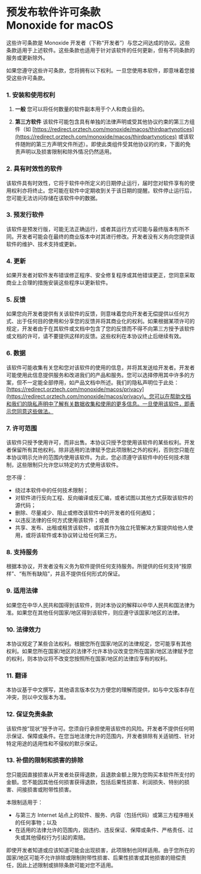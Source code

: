 预发布软件许可条款<br>Monoxide for macOS
=========

这些许可条款是 Monoxide 开发者（下称“开发者”）与您之间达成的协议。这些条款适用于上述软件。这些条款也适用于针对该软件的任何更新，但有不同条款的服务或更新除外。

如果您遵守这些许可条款，您将拥有以下权利。一旦您使用本软件，即意味着您接受这些许可条款。

### 1. 安装和使用权利

1.	**一般** 您可以将任何数量的软件副本用于个人和商业目的。

2. **第三方软件** 该软件可能包含具有单独的法律声明或受其他协议约束的第三方组件（如 [https://redirect.orztech.com/monoxide/macos/thirdpartynotices](https://redirect.orztech.com/monoxide/macos/thirdpartynotices) 或该软件随附的第三方声明文件所述）。即使此类组件受其他协议的约束，下面的免责声明以及损害限制和除外情况仍然适用。

### 2. 具有时效性的软件

该软件具有时效性，它将于软件中所定义的日期停止运行，届时您对软件享有的使用权利亦将终止。您可能在软件中定期收到关于该日期的提醒。软件停止运行后，您可能无法访问存储在该软件中的数据。

### 3. 预发行软件

该软件是预发行版，可能无法正确运行，或者其运行方式可能与最终版本有所不同。开发者可能会在最终的商业版本中对其进行修改。开发者没有义务向您提供该软件的维护、技术支持或更新。

### 4. 更新

如果开发者对软件发布错误修正程序、安全修复程序或其他错误更正，您同意采取商业上合理的措施安装这些程序以更新软件。

### 5. 反馈

如果您向开发者提供有关该软件的反馈，则意味着您向开发者无偿提供以任何方式、出于任何目的使用和分享您的反馈并将其商业化的权利。如果根据某项许可的规定，开发者由于在其软件或文档中包含了您的反馈而不得不向第三方授予该软件或文档的许可，请不要提供这样的反馈。这些权利在本协议终止后继续有效。

### 6. 数据

该软件可能收集有关您和您对该软件的使用的信息，并将其发送给开发者。开发者可能使用此信息提供服务和改进我们的产品和服务。您可以选择停用其中许多的方案，但不一定能全部停用，如产品文档中所述。我们的隐私声明位于此处：
[https://redirect.orztech.com/monoxide/macos/privacy](https://redirect.orztech.com/monoxide/macos/privacy)。您可以在帮助文档和我们的隐私声明中了解有关数据收集和使用的更多信息。一旦使用该软件，即表示您同意这些做法。

### 7. 许可范围

该软件只授予使用许可，而非出售。本协议只授予您使用该软件的某些权利。开发者保留所有其他权利。除非适用的法律赋予您此项限制之外的权利，否则您只能在本协议明示允许的范围内使用该软件。为此，您必须遵守该软件中的任何技术限制，这些限制只允许您以特定的方式使用该软件。

您不得：

* 绕过本软件中的任何技术限制；
* 对软件进行反向工程、反向编译或反汇编，或者试图以其他方式获取该软件的源代码；
* 删除、尽量减少、阻止或修改该软件中的开发者的任何通知；
* 以违反法律的任何方式使用该软件；或者
* 共享、发布、出租或租赁该软件，或将其作为独立托管解决方案提供给他人使用，或将该软件或本协议转让给任何第三方。

### 8. 支持服务

根据本协议，开发者没有义务为软件提供任何支持服务。所提供的任何支持“按原样”、“有所有缺陷”，并且不提供任何形式的保证。

### 9. 适用法律

如果您在中华人民共和国得到该软件，则对本协议的解释以中华人民共和国法律为准。如果您在其他任何国家/地区得到该软件，则应遵守该国家/地区的法律。

### 10. 法律效力

本协议规定了某些合法权利。根据您所在国家/地区的法律规定，您可能享有其他权利。如果您所在国家/地区的法律不允许本协议改变您所在国家/地区法律赋予您的权利，则本协议将不改变您按照所在国家/地区的法律应享有的权利。

### 11. 翻译

本协议基于中文撰写，其他语言版本仅为方便您的理解而提供，如与中文版本存在冲突，则以中文版本为准。

### 12. 保证免责条款

该软件按“现状”授予许可。您须自行承担使用该软件的风险。开发者不提供任何明示保证、保障或条件。在您当地法律允许的范围内，开发者排除有关适销性、针对特定用途的适用性和不侵权的默示保证。

### 13. 补偿的限制和损害的排除

您只能因直接损害从开发者处获得退款，且退款金额上限为您购买本软件所支付的金额。您不能因其他任何损害获得退款，包括后果性损害、利润损失、特别的损害、间接损害或附带性损害。

本限制适用于：

* 与第三方 Internet 站点上的软件、服务、内容（包括代码）或第三方程序相关的任何事物；以及
* 在适用的法律允许的范围内，因违约、违反保证、保障或条件、严格责任、过失或其他侵权行为引起的索赔。

即使开发者知道或应该知道可能会出现损害，此项限制也同样适用。由于您所在的国家/地区可能不允许排除或限制附带性损害、后果性损害或其他损害的赔偿责任，因此上述限制或排除条款可能对您不适用。
